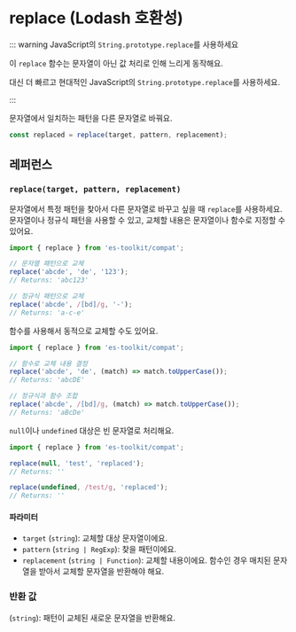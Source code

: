 # replace (Lodash 호환성)

::: warning JavaScript의 `String.prototype.replace`를 사용하세요

이 `replace` 함수는 문자열이 아닌 값 처리로 인해 느리게 동작해요.

대신 더 빠르고 현대적인 JavaScript의 `String.prototype.replace`를 사용하세요.

:::

문자열에서 일치하는 패턴을 다른 문자열로 바꿔요.

```typescript
const replaced = replace(target, pattern, replacement);
```

## 레퍼런스

### `replace(target, pattern, replacement)`

문자열에서 특정 패턴을 찾아서 다른 문자열로 바꾸고 싶을 때 `replace`를 사용하세요. 문자열이나 정규식 패턴을 사용할 수 있고, 교체할 내용은 문자열이나 함수로 지정할 수 있어요.

```typescript
import { replace } from 'es-toolkit/compat';

// 문자열 패턴으로 교체
replace('abcde', 'de', '123');
// Returns: 'abc123'

// 정규식 패턴으로 교체
replace('abcde', /[bd]/g, '-');
// Returns: 'a-c-e'
```

함수를 사용해서 동적으로 교체할 수도 있어요.

```typescript
import { replace } from 'es-toolkit/compat';

// 함수로 교체 내용 결정
replace('abcde', 'de', (match) => match.toUpperCase());
// Returns: 'abcDE'

// 정규식과 함수 조합
replace('abcde', /[bd]/g, (match) => match.toUpperCase());
// Returns: 'aBcDe'
```

`null`이나 `undefined` 대상은 빈 문자열로 처리해요.

```typescript
import { replace } from 'es-toolkit/compat';

replace(null, 'test', 'replaced');
// Returns: ''

replace(undefined, /test/g, 'replaced');
// Returns: ''
```

#### 파라미터

- `target` (`string`): 교체할 대상 문자열이에요.
- `pattern` (`string | RegExp`): 찾을 패턴이에요.
- `replacement` (`string | Function`): 교체할 내용이에요. 함수인 경우 매치된 문자열을 받아서 교체할 문자열을 반환해야 해요.

### 반환 값

(`string`): 패턴이 교체된 새로운 문자열을 반환해요.